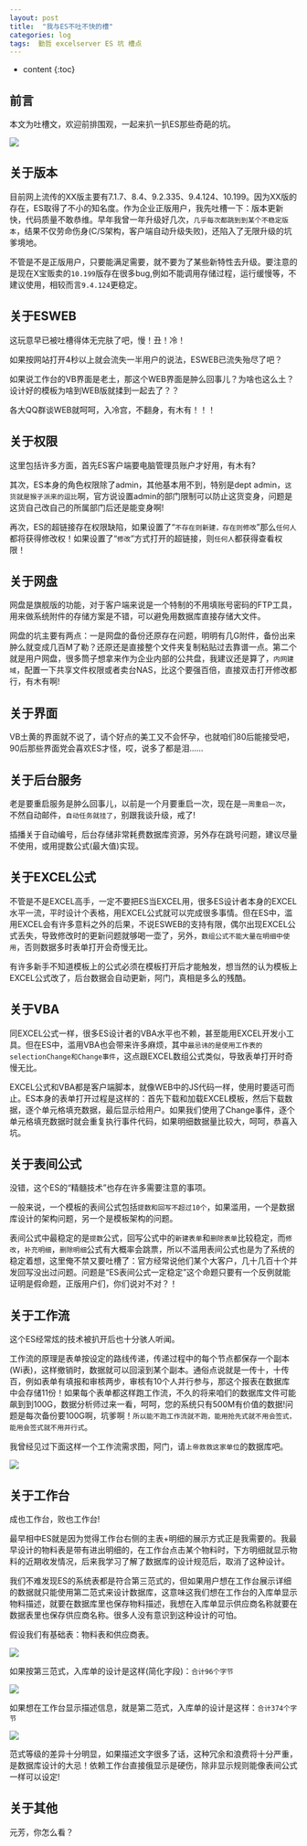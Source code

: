 ```yaml
---
layout: post
title:  "我与ES不吐不快的槽"
categories: log
tags:  勤哲 excelserver ES 坑 槽点
---
```


* content
{:toc}

## 前言
本文为吐槽文，欢迎前排围观，一起来扒一扒ES那些奇葩的坑。
 
![](/img/esdiediedie-1.jpg)

## 关于版本
目前网上流传的XX版主要有7.1.7、8.4、9.2.335、9.4.124、10.199。因为XX版的存在，ES取得了不小的知名度。作为企业正版用户，我先吐槽一下：版本更新快，代码质量不敢恭维。早年我曾一年升级好几次，`几乎每次都跳到到某个不稳定版本`，结果不仅劳命伤身(C/S架构，客户端自动升级失败)，还陷入了无限升级的坑爹境地。

不管是不是正版用户，只要能满足需要，就不要为了某些新特性去升级。要注意的是现在X宝贩卖的`10.199`版存在很多bug,例如不能调用存储过程，运行缓慢等，不建议使用，相较而言`9.4.124`更稳定。

## 关于ESWEB
这玩意早已被吐槽得体无完肤了吧，慢！丑！冷！

如果按网站打开4秒以上就会流失一半用户的说法，ESWEB已流失殆尽了吧？

如果说工作台的VB界面是老土，那这个WEB界面是肿么回事儿？为啥也这么土？设计好的模板为啥到WEB版就揉到一起去了？？

各大QQ群谈WEB就呵呵，入冷宫，不翻身，有木有！！！ 

## 关于权限
这里包括许多方面，首先ES客户端要电脑管理员账户才好用，有木有?

其次，ES本身的角色权限除了admin，其他基本用不到，特别是dept admin，`这货就是猴子派来的逗比`啊，官方说设置admin的部门限制可以防止这货变身，问题是这货自己改自己的所属部门后还是能变身啊!

再次，ES的超链接存在权限缺陷，如果设置了“`不存在则新建，存在则修改`”那么`任何人`都将获得修改权！如果设置了“`修改`”方式打开的超链接，则`任何人`都获得查看权限！

## 关于网盘
网盘是旗舰版的功能，对于客户端来说是一个特制的不用填账号密码的FTP工具，用来做系统附件的存储方案是不错，可以避免用数据库直接存储大文件。

网盘的坑主要有两点：一是网盘的备份还原存在问题，明明有几G附件，备份出来肿么就变成几百M了勒？还原还是直接整个文件夹复制粘贴过去靠谱一点。第二个就是用户网盘，很多筒子想拿来作为企业内部的公共盘，我建议还是算了，`内网建域`，配置一下共享文件权限或者卖台NAS，比这个要强百倍，直接双击打开修改都行，有木有啊!

## 关于界面
VB土黄的界面就不说了，请个好点的美工又不会怀孕，也就咱们80后能接受吧，90后那些界面党会喜欢ES才怪，哎，说多了都是泪……

## 关于后台服务
老是要重启服务是肿么回事儿，以前是一个月要重启一次，现在是`一周重启一次`，不然自动邮件，`自动任务就挂了`，别跟我谈升级，戒了!

插播关于自动编号，后台存储非常耗费数据库资源，另外存在跳号问题，建议尽量不使用，或用提数公式(最大值)实现。
 
## 关于EXCEL公式
不管是不是EXCEL高手，一定不要把ES当EXCEL用，很多ES设计者本身的EXCEL水平一流，平时设计个表格，用EXCEL公式就可以完成很多事情。但在ES中，滥用EXCEL会有许多意料之外的后果，不说ESWEB的支持有限，偶尔出现EXCEL公式丢失，导致修改时的更新问题就够喝一壶了，另外，`数组公式不能大量在明细中使用`，否则数据多时表单打开会奇慢无比。

有许多新手不知道模板上的公式必须在模板打开后才能触发，想当然的认为模板上EXCEL公式改了，后台数据会自动更新，阿门，真相是多么的残酷。

## 关于VBA
同EXCEL公式一样，很多ES设计者的VBA水平也不赖，甚至能用EXCEL开发小工具。但在ES中，滥用VBA也会带来许多麻烦，其中`最忌讳的是使用工作表的selectionChange和Change事件`，这点跟EXCEL数组公式类似，导致表单打开时奇慢无比。

EXCEL公式和VBA都是客户端脚本，就像WEB中的JS代码一样，使用时要适可而止。ES本身的表单打开过程是这样的：首先下载和加载EXCEL模板，然后下载数据，逐个单元格填充数据，最后显示给用户。如果我们使用了Change事件，逐个单元格填充数据时就会重复执行事件代码，如果明细数据量比较大，呵呵，恭喜入坑。

## 关于表间公式
没错，这个ES的“精髓技术”也存在许多需要注意的事项。

一般来说，一个模板的表间公式包括`提数和回写不超过10个`，如果滥用，一个是数据库设计的架构问题，另一个是模板架构的问题。

表间公式中最稳定的是`提数`公式，回写公式中的`新建表单`和`删除表单`比较稳定，而`修改`，`补充明细`，`删除明细`公式有大概率会跳票，所以不滥用表间公式也是为了系统的稳定着想，这里俺不禁又要吐槽了：官方经常说他们某个大客户，几十几百十个并发回写没出过问题。问题是“ES表间公式一定稳定”这个命题只要有一个反例就能证明是假命题，正版用户们，你们说对不对？！

## 关于工作流
这个ES经常炫的技术被扒开后也十分骇人听闻。

工作流的原理是表单按设定的路线传递，传递过程中的每个节点都保存一个副本(Wi表)，这样撤销时，数据就可以回滚到某个副本。通俗点说就是一传十，十传百，例如表单有填报和审核两步，审核有10个人并行参与，那这个报表在数据库中会存储11份！如果每个表单都这样跑工作流，不久的将来咱们的数据库文件可能飙到到100G，数据分析师过来一看，呵呵，您的系统只有500M有价值的数据!问题是每次备份要100G啊，坑爹啊！`所以能不跑工作流就不跑，能用抢先式就不用会签式，能用会签式就不用并行式`。

我曾经见过下面这样一个工作流需求图，阿门，请`上帝救救这家单位`的数据库吧。
 
![](/img/esdiediedie-2.jpg)

## 关于工作台
成也工作台，败也工作台!

最早相中ES就是因为觉得工作台右侧的主表+明细的展示方式正是我需要的。我最早设计的物料表是带有进出明细的，在工作台点击某个物料时，下方明细就显示物料的近期收发情况，后来我学习了解了数据库的设计规范后，取消了这种设计。

我们不难发现ES的系统表都是符合第三范式的，但如果用户想在工作台展示详细的数据就只能使用第二范式来设计数据库，这意味这我们想在工作台的入库单显示物料描述，就要在数据库里也保存物料描述，我想在入库单显示供应商名称就要在数据表里也保存供应商名称。很多人没有意识到这种设计的可怕。

假设我们有基础表：物料表和供应商表。
 
![](/img/esdiediedie-3.jpg)

如果按第三范式，入库单的设计是这样(简化字段)：`合计96个字节`
 
![](/img/esdiediedie-4.jpg)

如果想在工作台显示描述信息，就是第二范式，入库单的设计是这样：`合计374个字节`
 
![](/img/esdiediedie-5.jpg)

范式等级的差异十分明显，如果描述文字很多了话，这种冗余和浪费将十分严重，是数据库设计的大忌！依赖工作台直接俄显示是硬伤，除非显示规则能像表间公式一样可以设定!

## 关于其他
元芳，你怎么看？
